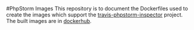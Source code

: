 #PhpStorm Images
This repository is to document the Dockerfiles used to create the images which support the 
[travis-phpstorm-inspector](https://github.com/dan-mathews/travis-phpstorm-inspector) project.  
The built images are in [dockerhub](https://hub.docker.com/u/danmathews1).
